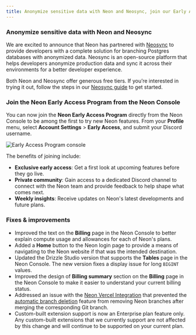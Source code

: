 ```yaml
---
title: Anonymize sensitive data with Neon and Neosync, join our Early Access Program from the console, and more
---
```


### Anonymize sensitive data with Neon and Neosync

We are excited to announce that Neon has partnered with [Neosync](https://www.neosync.dev/) to provide developers with a complete solution for branching Postgres databases with anonymized data. Neosync is an open-source platform that helps developers anonymize production data and sync it across their environments for a better developer experience.

<YoutubeIframe embedId="IcoOpnAcO1Y" />

Both Neon and Neosync offer generous free tiers. If you’re interested in trying it out, follow the steps in our [Neosync guide](/docs/guides/neosync-anonymize) to get started.

### Join the Neon Early Access Program from the Neon Console

You can now join the **Neon Early Access Program** directly from the Neon Console to be among the first to try new Neon features. From your **Profile** menu, select **Account Settings** > **Early Access**, and submit your Discord username.

![Early Access Program console](/docs/changelog/early_access_console.png)

The benefits of joining include:

- **Exclusive early access**: Get a first look at upcoming features before they go live.
- **Private community**: Gain access to a dedicated Discord channel to connect with the Neon team and provide feedback to help shape what comes next.
- **Weekly insights**: Receive updates on Neon's latest developments and future plans.

### Fixes & improvements

- Improved the text on the **Billing** page in the Neon Console to better explain compute usage and allowances for each of Neon's plans.
- Added a **Home** button to the Neon login page to provide a means of navigating to the Neon website if that was the intended destination.
- Updated the Drizzle Studio version that supports the **Tables** page in the Neon Console. The new version fixes a display issue for long `BIGINT` values.
- Improved the design of **Billing summary** section on the **Billing** page in the Neon Console to make it easier to understand your current billing status.
- Addressed an issue with the [Neon Vercel Integration](/docs/guides/vercel) that prevented the [automatic branch deletion](/docs/guides/vercel#automatic-deletion) feature from removing Neon branches after merging the corresponding Git branch.
- Custom-built extension support is now an Enterprise plan feature only. Any custom-built extensions that we currently support are not affected by this change and will continue to be supported on your current plan.
